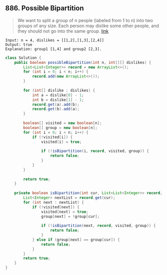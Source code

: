 ## 886. Possible Bipartition
> We want to split a group of n people (labeled from 1 to n) into two groups of any size. Each person may dislike some other people, and they should not go into the same group. [link](https://leetcode.com/problems/possible-bipartition/)
```
Input: n = 4, dislikes = [[1,2],[1,3],[2,4]]
Output: true
Explanation: group1 [1,4] and group2 [2,3].
```
```java
class Solution {
    public boolean possibleBipartition(int n, int[][] dislikes) {
        List<List<Integer>> record = new ArrayList<>();
        for (int i = 0; i < n; i++) {
            record.add(new ArrayList<>());
        }
        
        for (int[] dislike : dislikes) {
            int a = dislike[0] - 1;
            int b = dislike[1] - 1;
            record.get(a).add(b);
            record.get(b).add(a);
        }
        
        boolean[] visited = new boolean[n];
        boolean[] group = new boolean[n];
        for (int i = 0; i < n; i++) {
            if (!visited[i]) {
                visited[i] = true;
                
                if (!isBipartition(i, record, visited, group)) {
                    return false;
                }
            }
        }
        
        return true;
    }
    
    private boolean isBipartition(int cur, List<List<Integer>> record, boolean[] visited, boolean[] group) {
        List<Integer> nextList = record.get(cur);
        for (int next : nextList) {
            if (!visited[next]) {
                visited[next] = true;
                group[next] = !group[cur];
                
                if (!isBipartition(next, record, visited, group)) {
                    return false;
                }
            } else if (group[next] == group[cur]) {
                return false;
            }
        }
        return true;
    }
}
```